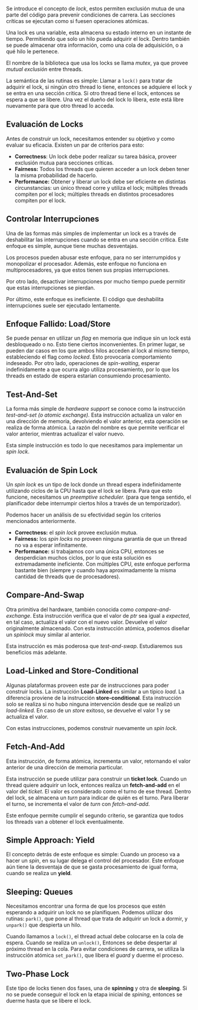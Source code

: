 Se introduce el concepto de *lock*, estos permiten exclusión mutua de una parte del código para prevenir condiciones de carrera. Las secciones críticas se ejecutan como si fuesen operaciones atómicas.

Una lock es una variable, esta almacena su estado interno en un instante de tiempo. Permitiendo que solo un hilo pueda adquirir el lock. Dentro también se puede almacenar otra información, como una cola de adquisición, o a qué hilo le pertenece.

El nombre de la biblioteca que usa los locks se llama *mutex*, ya que provee *mutual exclusión* entre threads.

La semántica de las rutinas es simple: Llamar a `lock()` para tratar de adquirir el lock, si ningún otro thread lo tiene, entonces se adquiere el lock y se entra en una sección crítica. Si otro thread tiene el lock, entonces se espera a que se libere. Una vez el dueño del lock lo libera, este está libre nuevamente para que otro thread lo acceda.

## Evaluación de Locks

Antes de construir un lock, necesitamos entender su objetivo y como evaluar su eficacia. Existen un par de criterios para esto:

- **Correctness**: Un lock debe poder realizar su tarea básica, proveer exclusión mutua para secciones críticas.
- **Fairness:** Todos los threads que quieren acceder a un lock deben tener la misma probabilidad de hacerlo.
- **Performance:** Obtener y liberar un lock debe ser eficiente en distintas circunstancias: un único thread corre y utiliza el lock; múltiples threads compiten por el lock; múltiples threads en distintos procesadores compiten por el lock.

## Controlar Interrupciones

Una de las formas más simples de implementar un lock es a través de deshabilitar las interrupciones cuando se entra en una sección crítica. Este enfoque es simple, aunque tiene muchas desventajas.

Los procesos pueden abusar este enfoque, para no ser interrumpidos y monopolizar el procesador. Además, este enfoque no funciona en multiprocesadores, ya que estos tienen sus propias interrupciones.

Por otro lado, desactivar interrupciones por mucho tiempo puede permitir que estas interrupciones se pierdan.

Por último, este enfoque es ineficiente. El código que deshabilita interrupciones suele ser ejecutado lentamente.

## Enfoque Fallido: Load/Store

Se puede pensar en utilizar un *flag* en memoria que indique sin un lock está desbloqueado o no. Esto tiene ciertos inconvenientes. En primer lugar, se pueden dar casos en los que ambos hilos acceden al lock al mismo tiempo, estableciendo el flag como *locked*. Esto provocaría comportamiento indeseado. Por otro lado, operaciones de *spin-waiting*, esperar indefinidamente a que ocurra algo utiliza procesamiento, por lo que los threads en estado de espera estarían consumiendo procesamiento.

## Test-And-Set

La forma más simple de *hardware support* se conoce como la instrucción *test-and-set (o atomic exchange).* Esta instrucción actualiza un valor en una dirección de memoria, devolviendo el valor anterior, esta operación se realiza de forma atómica. La razón del nombre es que permite verificar el valor anterior, mientras actualizar el valor nuevo.

Esta simple instrucción es todo lo que necesitamos para implementar un *spin lock*.

## Evaluación de Spin Lock

Un *spin lock* es un tipo de lock donde un thread espera indefinidamente utilizando ciclos de la CPU hasta que el lock se libera. Para que esto funcione, necesitamos un *preemptive scheduler.* (para que tenga sentido, el planificador debe interrumpir ciertos hilos a través de un temporizador).

Podemos hacer un análisis de su efectividad según los criterios mencionados anteriormente.

- **Correctness:** el *spin lock* provee exclusión mutua.
- **Fairness:** los *spin locks* no proveen ninguna garantía de que un thread no va a esperar infinitamente.
- **Performance:** si trabajamos con una única CPU, entonces se desperdician muchos ciclos, por lo que esta solución es extremadamente ineficiente. Con múltiples CPU, este enfoque performa bastante bien (siempre y cuando haya aproximadamente la misma cantidad de threads que de procesadores).

## Compare-And-Swap

Otra primitiva del hardware, también conocida como *compare-and-exchange*. Esta instrucción verifica que el valor de *ptr* sea igual a *expected*, en tal caso, actualiza el valor con el nuevo valor. Devuelve el valor originalmente almacenado. Con esta instrucción atómica, podemos diseñar un *spinlock* muy similar al anterior.

Esta instrucción es más poderosa que *test-and-swap*. Estudiaremos sus beneficios más adelante.

## Load-Linked and Store-Conditional

Algunas plataformas proveen este par de instrucciones para poder construir locks. La instrucción **Load-Linked** es similar a un típico *load.* La diferencia proviene de la instrucción **store-conditional**. Esta instrucción solo se realiza si no hubo ninguna intervención desde que se realizó un *load-linked.* En caso de un *store* exitoso, se devuelve el valor 1 y se actualiza el valor.

Con estas instrucciones, podemos construir nuevamente un *spin lock*.

## Fetch-And-Add

Esta instrucción, de forma atómica, incrementa un valor, retornando el valor anterior de una dirección de memoria particular.

Esta instrucción se puede utilizar para construir un **ticket lock**. Cuando un thread quiere adquirir un lock, entonces realiza un **fetch-and-add** en el valor del *ticket*. El valor es considerado como el turno de ese thread. Dentro del lock, se almacena un *turn* para indicar de quién es el turno. Para liberar el turno, se incrementa el valor de *turn* con *fetch-and-add*.

Este enfoque permite cumplir el segundo criterio, se garantiza que todos los threads van a obtener el lock eventualmente.

## Simple Approach: Yield

El concepto detrás de este enfoque es simple: Cuando un proceso va a hacer un *spin*, en su lugar delega el control del procesador. Este enfoque aún tiene la desventaja de que se gasta procesamiento de igual forma, cuando se realiza un **yield**.

## Sleeping: Queues

Necesitamos encontrar una forma de que los procesos que estén esperando a adquirir un lock no se planifiquen. Podemos utilizar dos rutinas: `park()`, que pone al thread que trata de adquirir un lock a dormir, y `unpark()` que despierta un hilo.

Cuando llamamos a `lock()`, el thread actual debe colocarse en la cola de espera. Cuando se realiza un `unlock()`, Entonces se debe despertar al próximo thread en la cola. Para evitar condiciones de carrera, se utiliza la instrucción atómica `set_park()`, que libera el *guard* y duerme el proceso.

## Two-Phase Lock

Este tipo de locks tienen dos fases, una de **spinning** y otra de **sleeping**. Si no se puede conseguir el lock en la etapa inicial de *spining*, entonces se duerme hasta que se libere el lock.
